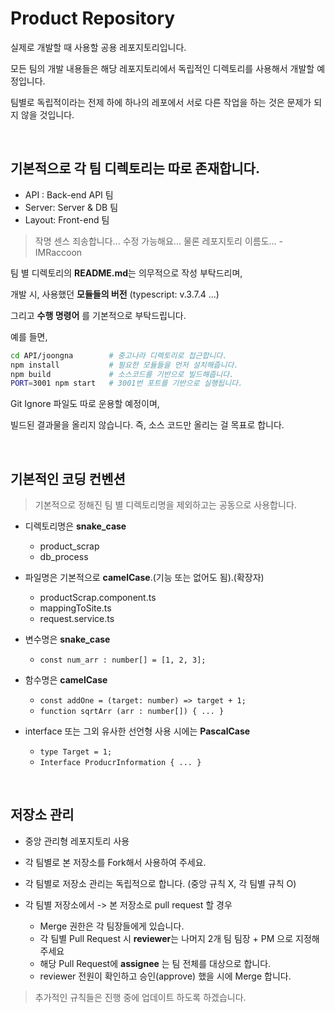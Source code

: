 # Product Repository

실제로 개발할 때 사용할 공용 레포지토리입니다.  

모든 팀의 개발 내용들은 해당 레포지토리에서 독립적인 디렉토리를 사용해서 개발할 예정입니다.  

팀별로 독립적이라는 전제 하에 하나의 레포에서 서로 다른 작업을 하는 것은 문제가 되지 않을 것입니다.  

<br>

## 기본적으로 각 팀 디렉토리는 따로 존재합니다.

- API : Back-end API 팀
- Server: Server & DB 팀
- Layout: Front-end 팀

> 작명 센스 죄송합니다... 수정 가능해요... 물론 레포지토리 이름도... - IMRaccoon

팀 별 디렉토리의 **README.md**는 의무적으로 작성 부탁드리며, 

개발 시, 사용했던 **모듈들의 버전** (typescript: v.3.7.4 ...)

그리고 **수행 명령어** 를 기본적으로 부탁드립니다.

예를 들면,
```zsh
cd API/joongna        # 중고나라 디렉토리로 접근합니다.
npm install           # 필요한 모듈들을 먼저 설치해줍니다.
npm build             # 소스코드를 기반으로 빌드해줍니다.
PORT=3001 npm start   # 3001번 포트를 기반으로 실행됩니다.
```

Git Ignore 파일도 따로 운용할 예정이며, 

빌드된 결과물을 올리지 않습니다. 즉, 소스 코드만 올리는 걸 목표로 합니다.

<br>

## 기본적인 코딩 컨벤션

> 기본적으로 정해진 팀 별 디렉토리명을 제외하고는 공동으로 사용합니다.

- 디렉토리명은 **snake_case**
    - product_scrap
    - db_process

- 파일명은 기본적으로 **camelCase**.(기능 또는 없어도 됨).(확장자)
    - productScrap.component.ts
    - mappingToSite.ts
    - request.service.ts

- 변수명은 **snake_case**
    - `const num_arr : number[] = [1, 2, 3];`

- 함수명은 **camelCase**
    - `const addOne = (target: number) => target + 1;`
    - `function sqrtArr (arr : number[]) { ... }`

- interface 또는 그외 유사한 선언형 사용 시에는 **PascalCase** 
    - `type Target = 1;` 
    - `Interface ProducrInformation { ... }`

<br>

## 저장소 관리
- 중앙 관리형 레포지토리 사용

- 각 팀별로 본 저장소를 Fork해서 사용하여 주세요.

- 각 팀별로 저장소 관리는 독립적으로 합니다. (중앙 규칙 X, 각 팀별 규칙 O)

- 각 팀별 저장소에서 -> 본 저장소로 pull request 할 경우
  - Merge 권한은 각 팀장들에게 있습니다.
  - 각 팀별 Pull Request 시 **reviewer**는 나머지 2개 팀 팀장 + PM 으로 지정해주세요
  - 해당 Pull Request에 **assignee** 는 팀 전체를 대상으로 합니다.
  - reviewer 전원이 확인하고 승인(approve) 했을 시에 Merge 합니다.
  
> 추가적인 규칙들은 진행 중에 업데이트 하도록 하겠습니다.
